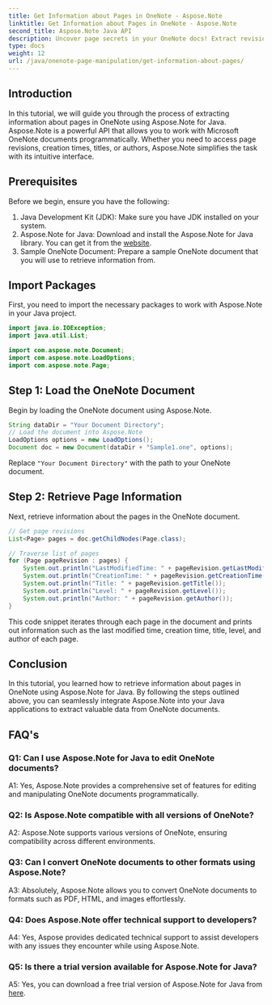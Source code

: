 ```yaml
---
title: Get Information about Pages in OneNote - Aspose.Note
linktitle: Get Information about Pages in OneNote - Aspose.Note
second_title: Aspose.Note Java API
description: Uncover page secrets in your OneNote docs! Extract revisions, creation times, & more with Aspose.Note. Step-by-step guide & code included! #OneNote #Java #Aspose
type: docs
weight: 12
url: /java/onenote-page-manipulation/get-information-about-pages/
---
```

## Introduction

In this tutorial, we will guide you through the process of extracting information about pages in OneNote using Aspose.Note for Java. Aspose.Note is a powerful API that allows you to work with Microsoft OneNote documents programmatically. Whether you need to access page revisions, creation times, titles, or authors, Aspose.Note simplifies the task with its intuitive interface.

## Prerequisites

Before we begin, ensure you have the following:

1. Java Development Kit (JDK): Make sure you have JDK installed on your system.
2. Aspose.Note for Java: Download and install the Aspose.Note for Java library. You can get it from the [website](https://purchase.aspose.com/buy).
3. Sample OneNote Document: Prepare a sample OneNote document that you will use to retrieve information from.

## Import Packages

First, you need to import the necessary packages to work with Aspose.Note in your Java project.

```java
import java.io.IOException;
import java.util.List;

import com.aspose.note.Document;
import com.aspose.note.LoadOptions;
import com.aspose.note.Page;
```

## Step 1: Load the OneNote Document

Begin by loading the OneNote document using Aspose.Note.

```java
String dataDir = "Your Document Directory";
// Load the document into Aspose.Note
LoadOptions options = new LoadOptions();
Document doc = new Document(dataDir + "Sample1.one", options);
```

Replace `"Your Document Directory"` with the path to your OneNote document.

## Step 2: Retrieve Page Information

Next, retrieve information about the pages in the OneNote document.

```java
// Get page revisions
List<Page> pages = doc.getChildNodes(Page.class);

// Traverse list of pages
for (Page pageRevision : pages) {
    System.out.println("LastModifiedTime: " + pageRevision.getLastModifiedTime());
    System.out.println("CreationTime: " + pageRevision.getCreationTime());
    System.out.println("Title: " + pageRevision.getTitle());
    System.out.println("Level: " + pageRevision.getLevel());
    System.out.println("Author: " + pageRevision.getAuthor());
}
```

This code snippet iterates through each page in the document and prints out information such as the last modified time, creation time, title, level, and author of each page.

## Conclusion

In this tutorial, you learned how to retrieve information about pages in OneNote using Aspose.Note for Java. By following the steps outlined above, you can seamlessly integrate Aspose.Note into your Java applications to extract valuable data from OneNote documents.

## FAQ's

### Q1: Can I use Aspose.Note for Java to edit OneNote documents?

A1: Yes, Aspose.Note provides a comprehensive set of features for editing and manipulating OneNote documents programmatically.

### Q2: Is Aspose.Note compatible with all versions of OneNote?

A2: Aspose.Note supports various versions of OneNote, ensuring compatibility across different environments.

### Q3: Can I convert OneNote documents to other formats using Aspose.Note?

A3: Absolutely, Aspose.Note allows you to convert OneNote documents to formats such as PDF, HTML, and images effortlessly.

### Q4: Does Aspose.Note offer technical support to developers?

A4: Yes, Aspose provides dedicated technical support to assist developers with any issues they encounter while using Aspose.Note.

### Q5: Is there a trial version available for Aspose.Note for Java?

A5: Yes, you can download a free trial version of Aspose.Note for Java from [here](https://releases.aspose.com/).
